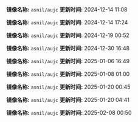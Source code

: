 **镜像名称:** `asnil/aujc`
**更新时间:** 2024-12-14 11:08

**镜像名称:** `asnil/aujc`
**更新时间:** 2024-12-14 17:24

**镜像名称:** `asnil/aujc`
**更新时间:** 2024-12-19 00:52

**镜像名称:** `asnil/aujc`
**更新时间:** 2024-12-30 16:48

**镜像名称:** `asnil/aujc`
**更新时间:** 2025-01-06 16:49

**镜像名称:** `asnil/aujc`
**更新时间:** 2025-01-08 01:00

**镜像名称:** `asnil/aujc`
**更新时间:** 2025-01-20 00:45

**镜像名称:** `asnil/aujc`
**更新时间:** 2025-01-20 04:41

**镜像名称:** `asnil/aujc`
**更新时间:** 2025-02-08 00:50

